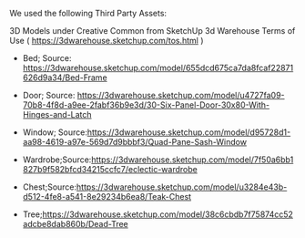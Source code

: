 We used the following Third Party Assets: 

3D Models under Creative Common from SketchUp 3d Warehouse Terms of Use ( https://3dwarehouse.sketchup.com/tos.html ) 

- Bed;  Source: https://3dwarehouse.sketchup.com/model/655dcd675ca7da8fcaf22871626d9a34/Bed-Frame
- Door; Source: https://3dwarehouse.sketchup.com/model/u4727fa09-70b8-4f8d-a9ee-2fabf36b9e3d/30-Six-Panel-Door-30x80-With-Hinges-and-Latch

- Window; Source:https://3dwarehouse.sketchup.com/model/d95728d1-aa98-4619-a97e-569d7d9bbbf3/Quad-Pane-Sash-Window
- Wardrobe;Source:https://3dwarehouse.sketchup.com/model/7f50a6bb1827b9f582bfcd34215ccfc7/eclectic-wardrobe
- Chest;Source:https://3dwarehouse.sketchup.com/model/u3284e43b-d512-4fe8-a541-8e29234b6ea8/Teak-Chest
- Tree;https://3dwarehouse.sketchup.com/model/38c6cbdb7f75874cc52adcbe8dab860b/Dead-Tree



